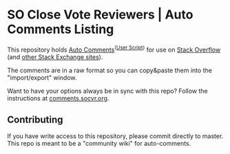 # SO Close Vote Reviewers | Auto Comments Listing

This repository holds [Auto Comments][1]<sup>([User Script](https://github.com/Benjol/SE-AutoReviewComments/blob/master/dist/autoreviewcomments.user.js))</sup> for use on [Stack Overflow][2] (and [other Stack Exchange sites][3]).

The comments are in a raw format so you can copy&paste them into the "import/export" window.

Want to have your options always be in sync with this repo? Follow the instructions at [comments.socvr.org](https://comments.socvr.org/).

## Contributing

If you have write access to this repository, please commit directly to master. This repo is meant to be a "community wiki" for auto-comments.


 [1]: https://stackapps.com/questions/2116/autoreviewcomments-pro-forma-comments-for-se
 [2]: https://stackoverflow.com/
 [3]: https://stackexchange.com/sites
